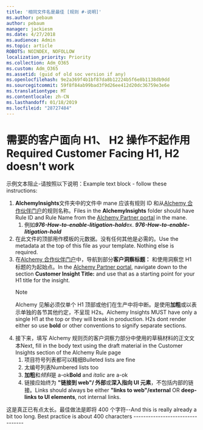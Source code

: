 ```yaml
---
title: '相同文件名是最佳 [规则 #-说明]'
ms.author: pebaum
author: pebaum
manager: jackiesm
ms.date: 4/27/2018
ms.audience: Admin
ms.topic: article
ROBOTS: NOINDEX, NOFOLLOW
localization_priority: Priority
ms.collection: Adm_O365
ms.custom: Adm_O365
ms.assetid: (guid of old soc version if any)
ms.openlocfilehash: 9e2a369f4b1bf87da8b12224b5f6e8b1138db9dd
ms.sourcegitcommit: 59f8f84ab99bad3f9d26ee412d20dc36759e3e6e
ms.translationtype: MT
ms.contentlocale: zh-CN
ms.lasthandoff: 01/18/2019
ms.locfileid: "28727484"
---
```

# <a name="required-customer-facing-h1-h2-doesnt-work"></a><span data-ttu-id="cbec3-102">需要的客户面向 H1、 H2 操作不起作用</span><span class="sxs-lookup"><span data-stu-id="cbec3-102">Required Customer Facing H1, H2 doesn't work</span></span>
<span data-ttu-id="cbec3-103">示例文本阻止-请按照以下说明：</span><span class="sxs-lookup"><span data-stu-id="cbec3-103">Example text block - follow these instructions:</span></span>

1. <span data-ttu-id="cbec3-104">**AlchemyInsights**文件夹中的文件中 mane 应该有规则 ID 和从[Alchemy 合作伙伴门户](https://alchemyportal.azurewebsites.net)的规则名称。</span><span class="sxs-lookup"><span data-stu-id="cbec3-104">Files in the **AlchemyInsights** folder should have Rule ID and Rule Name from the [Alchemy Partner portal](https://alchemyportal.azurewebsites.net) in the mane.</span></span>
    1. <span data-ttu-id="cbec3-p101">例如***976-How-to-enable-litigation-hold***</span><span class="sxs-lookup"><span data-stu-id="cbec3-p101">ex. ***976-How-to-enable-litigation-hold***</span></span>
1. <span data-ttu-id="cbec3-p102">在此文件的顶部用作模板的元数据。没有任何其他是必需的。</span><span class="sxs-lookup"><span data-stu-id="cbec3-p102">Use the metadata at the top of this file as your template. Nothing else is required.</span></span>
1. <span data-ttu-id="cbec3-109">在[Alchemy 合作伙伴门户](https://alchemyportal.azurewebsites.net)中，导航到部分**客户洞察标题：** 和使用洞察您 H1 标题的为起始点。</span><span class="sxs-lookup"><span data-stu-id="cbec3-109">In the [Alchemy Partner portal](https://alchemyportal.azurewebsites.net), navigate down to the section **Customer Insight Title:** and use that as a starting point for your H1 title for the insight.</span></span> 
    > [!NOTE]
    > <span data-ttu-id="cbec3-p103">Alchemy 见解必须仅单个 H1 顶部或他们在生产中将中断。是使用**加粗**或以表示单独的各节其他约定，不呈现 H2s。</span><span class="sxs-lookup"><span data-stu-id="cbec3-p103">Alchemy Insights MUST have only a single H1 at the top or they will break in production. H2s dont render either so use **bold** or other conventions to signify separate sections.</span></span>
1. <span data-ttu-id="cbec3-112">接下来，填写 Alchemy 规则页的客户洞察力部分中使用的草稿材料的正文文本</span><span class="sxs-lookup"><span data-stu-id="cbec3-112">Next, fill in the body text using the draft material in the Customer Insights section of the Alchemy Rule page</span></span>
    1. <span data-ttu-id="cbec3-113">项目符号列表都可以精细</span><span class="sxs-lookup"><span data-stu-id="cbec3-113">Bulleted lists are fine</span></span>
    1. <span data-ttu-id="cbec3-114">太编号列表</span><span class="sxs-lookup"><span data-stu-id="cbec3-114">Numbered lists too</span></span>
    1. <span data-ttu-id="cbec3-115">**加粗**和*倾斜*是 a-ok</span><span class="sxs-lookup"><span data-stu-id="cbec3-115">**Bold** and *italic* are a-ok</span></span>
    1. <span data-ttu-id="cbec3-116">链接应始终为 **"链接到 web"/ 外部**或**深入指向 UI 元素**，不包括内部的链接。</span><span class="sxs-lookup"><span data-stu-id="cbec3-116">Links should always be either **"links to web"/external** OR **deep-links to UI elements**, not internal links.</span></span>

<span data-ttu-id="cbec3-p104">这是真正已有点太长。最佳做法是即将 400 个字符--</span><span class="sxs-lookup"><span data-stu-id="cbec3-p104">And this is really already a bit too long. Best practice is about 400 characters ---------------------------------</span></span>